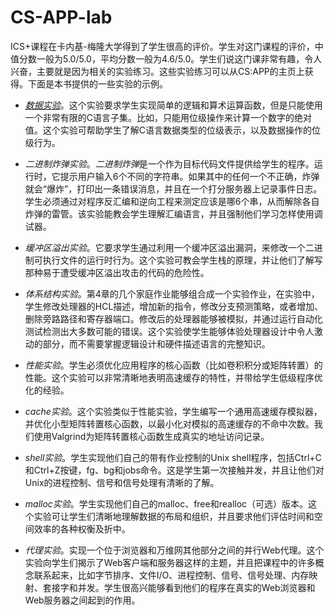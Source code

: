 # CS-APP-lab

ICS+课程在卡内基-梅隆大学得到了学生很高的评价。学生对这门课程的评价，中值分数一般为5.0/5.0，平均分数一般为4.6/5.0。学生们说这门课非常有趣，令人兴奋，主要就是因为相关的实验练习。这些实验练习可以从CS:APP的主页上获得。下面是本书提供的一些实验的示例。
* [*数据实验*](./1.%20数据实验/README.md)。这个实验要求学生实现简单的逻辑和算术运算函数，但是只能使用一个非常有限的C语言子集。比如，只能用位级操作来计算一个数字的绝对值。这个实验可帮助学生了解C语言数据类型的位级表示，以及数据操作的位级行为。

* *二进制炸弹实验*。*二进制炸弹*是一个作为目标代码文件提供给学生的程序。运行时，它提示用户输入6个不同的字符串。如果其中的任何一个不正确，炸弹就会“爆炸”，打印出一条错误消息，并且在一个打分服务器上记录事件日志。学生必须通过对程序反汇编和逆向工程来测定应该是哪6个串，从而解除各自炸弹的雷管。该实验能教会学生理解汇编语言，并且强制他们学习怎样使用调试器。

* *缓冲区溢出实验*。它要求学生通过利用一个缓冲区溢出漏洞，来修改一个二进制可执行文件的运行时行为。这个实验可教会学生栈的原理，并让他们了解写那种易于遭受缓冲区溢出攻击的代码的危险性。

* *体系结构实验*。第4章的几个家庭作业能够组合成一个实验作业，在实验中，学生修改处理器的HCL描述，增加新的指令，修改分支预测策略，或者增加、删除旁路路径和寄存器端口。修改后的处理器能够被模拟，并通过运行自动化测试检测出大多数可能的错误。这个实验使学生能够体验处理器设计中令人激动的部分，而不需要掌握逻辑设计和硬件描述语言的完整知识。

* *性能实验*。学生必须优化应用程序的核心函数（比如卷积积分或矩阵转置）的性能。这个实验可以非常清晰地表明高速缓存的特性，并带给学生低级程序优化的经验。

* *cache实验*。这个实验类似于性能实验，学生编写一个通用高速缓存模拟器，并优化小型矩阵转置核心函数，以最小化对模拟的高速缓存的不命中次数。我们使用Valgrind为矩阵转置核心函数生成真实的地址访问记录。

* *shell实验*。学生实现他们自己的带有作业控制的Unix shell程序，包括Ctrl+C和Ctrl+Z按键，fg、bg和jobs命令。这是学生第一次接触并发，并且让他们对Unix的进程控制、信号和信号处理有清晰的了解。

* *malloc实验*。学生实现他们自己的malloc、free和realloc（可选）版本。这个实验可让学生们清晰地理解数据的布局和组织，并且要求他们评估时间和空间效率的各种权衡及折中。

* *代理实验*。实现一个位于浏览器和万维网其他部分之间的并行Web代理。这个实验向学生们揭示了Web客户端和服务器这样的主题，并且把课程中的许多概念联系起来，比如字节排序、文件I/O、进程控制、信号、信号处理、内存映射、套接字和并发。学生很高兴能够看到他们的程序在真实的Web浏览器和Web服务器之间起到的作用。
